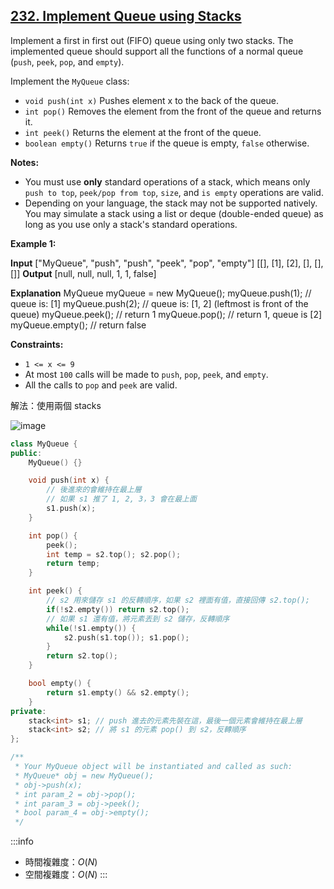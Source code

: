 ## [232\. Implement Queue using Stacks](https://leetcode.com/problems/implement-queue-using-stacks/)

Implement a first in first out (FIFO) queue using only two stacks. The implemented queue should support all the functions of a normal queue (`push`, `peek`, `pop`, and `empty`).

Implement the `MyQueue` class:

-   `void push(int x)` Pushes element x to the back of the queue.
-   `int pop()` Removes the element from the front of the queue and returns it.
-   `int peek()` Returns the element at the front of the queue.
-   `boolean empty()` Returns `true` if the queue is empty, `false` otherwise.

**Notes:**

-   You must use **only** standard operations of a stack, which means only `push to top`, `peek/pop from top`, `size`, and `is empty` operations are valid.
-   Depending on your language, the stack may not be supported natively. You may simulate a stack using a list or deque (double-ended queue) as long as you use only a stack's standard operations.

**Example 1:**

**Input**
\["MyQueue", "push", "push", "peek", "pop", "empty"\]
\[\[\], \[1\], \[2\], \[\], \[\], \[\]\]
**Output**
\[null, null, null, 1, 1, false\]

**Explanation**
MyQueue myQueue = new MyQueue();
myQueue.push(1); // queue is: \[1\]
myQueue.push(2); // queue is: \[1, 2\] (leftmost is front of the queue)
myQueue.peek(); // return 1
myQueue.pop(); // return 1, queue is \[2\]
myQueue.empty(); // return false

**Constraints:**

-   `1 <= x <= 9`
-   At most `100` calls will be made to `push`, `pop`, `peek`, and `empty`.
-   All the calls to `pop` and `peek` are valid.

解法：使用兩個 stacks

![image](https://leetcode.com/media/original_images/232_queue_using_stacksBPush.png)

```cpp
class MyQueue {
public:
    MyQueue() {}

    void push(int x) {
        // 後進來的會維持在最上層
        // 如果 s1 推了 1, 2, 3，3 會在最上面
        s1.push(x);
    }

    int pop() {
        peek();
        int temp = s2.top(); s2.pop();
        return temp;
    }

    int peek() {
        // s2 用來儲存 s1 的反轉順序，如果 s2 裡面有值，直接回傳 s2.top();
        if(!s2.empty()) return s2.top();
        // 如果 s1 還有值，將元素丟到 s2 儲存，反轉順序
        while(!s1.empty()) {
            s2.push(s1.top()); s1.pop();
        }
        return s2.top();
    }

    bool empty() {
        return s1.empty() && s2.empty();
    }
private:
    stack<int> s1; // push 進去的元素先裝在這，最後一個元素會維持在最上層
    stack<int> s2; // 將 s1 的元素 pop() 到 s2，反轉順序
};

/**
 * Your MyQueue object will be instantiated and called as such:
 * MyQueue* obj = new MyQueue();
 * obj->push(x);
 * int param_2 = obj->pop();
 * int param_3 = obj->peek();
 * bool param_4 = obj->empty();
 */
```

:::info
- 時間複雜度：$O(N)$
- 空間複雜度：$O(N)$
:::
